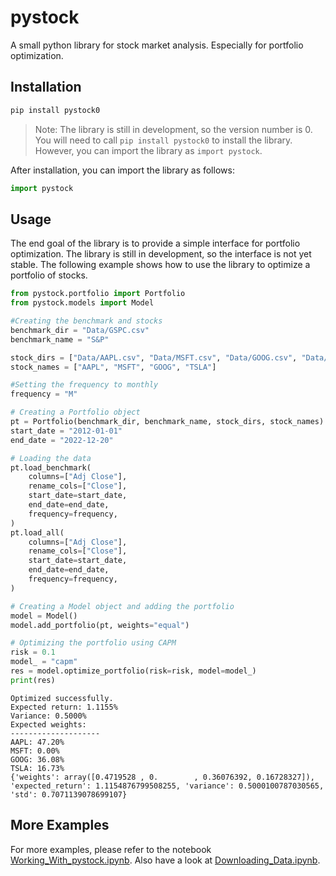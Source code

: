# pystock

A small python library for stock market analysis. Especially for portfolio optimization.

## Installation

```bash
pip install pystock0
```

> Note: The library is still in development, so the version number is 0. You will need to call `pip install pystock0` to install the library. However, you can import the library as `import pystock`.

After installation, you can import the library as follows:

```python
import pystock
```

## Usage

The end goal of the library is to provide a simple interface for portfolio optimization. The library is still in development, so the interface is not yet stable. The following example shows how to use the library to optimize a portfolio of stocks.

```python
from pystock.portfolio import Portfolio
from pystock.models import Model

#Creating the benchmark and stocks
benchmark_dir = "Data/GSPC.csv"
benchmark_name = "S&P"

stock_dirs = ["Data/AAPL.csv", "Data/MSFT.csv", "Data/GOOG.csv", "Data/TSLA.csv"]
stock_names = ["AAPL", "MSFT", "GOOG", "TSLA"]

#Setting the frequency to monthly
frequency = "M"

# Creating a Portfolio object
pt = Portfolio(benchmark_dir, benchmark_name, stock_dirs, stock_names)
start_date = "2012-01-01"
end_date = "2022-12-20"

# Loading the data
pt.load_benchmark(
    columns=["Adj Close"],
    rename_cols=["Close"],
    start_date=start_date,
    end_date=end_date,
    frequency=frequency,
)
pt.load_all(
    columns=["Adj Close"],
    rename_cols=["Close"],
    start_date=start_date,
    end_date=end_date,
    frequency=frequency,
)

# Creating a Model object and adding the portfolio
model = Model()
model.add_portfolio(pt, weights="equal")

# Optimizing the portfolio using CAPM
risk = 0.1
model_ = "capm"
res = model.optimize_portfolio(risk=risk, model=model_)
print(res)
```

```output
Optimized successfully.
Expected return: 1.1155%
Variance: 0.5000%
Expected weights:
--------------------
AAPL: 47.20%
MSFT: 0.00%
GOOG: 36.08%
TSLA: 16.73%
{'weights': array([0.4719528 , 0.        , 0.36076392, 0.16728327]), 'expected_return': 1.1154876799508255, 'variance': 0.5000100787030565, 'std': 0.7071139078699107}
```

## More Examples

For more examples, please refer to the notebook [Working_With_pystock.ipynb](Working_With_pystock.ipynb). Also have a look at [Downloading_Data.ipynb](Downloading_Data.ipynb).
